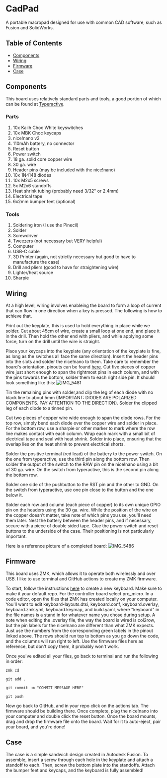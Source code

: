 # CadPad
A portable macropad designed for use with common CAD software, such as Fusion and SolidWorks.

## Table of Contents
- [Components](#Components)
- [Wiring](#Wiring)
- [Firmware](#Firmware)
- [Case](#Case)

## Components
This board uses relatively standard parts and tools, a good portion of which can be found at [Typeractive](https://typeractive.xyz).
### Parts
1. 10x Kailh Choc White keyswitches
2. 10x MBK Choc keycaps
3. nice!nano v2
4. 110mAh battery, no connector
5. Reset button
6. Power switch
7. 18 ga. solid core copper wire
8. 30 ga. wire
9. Header pins (may be included with the nice!nano)
10. 10x 1N4148 diodes
11. 10x M2x5 screws
12. 5x M2x6 standoffs
13. Heat shrink tubing (probably need 3/32" or 2.4mm)
14. Electrical tape
15. 6x2mm bumper feet (optional)

### Tools
1. Soldering iron (I use the Pinecil)
2. Solder
3. Screwdriver
4. Tweezers (not necessary but VERY helpful)
5. Computer
6. USB-C cable
7. 3D Printer (again, not strictly necessary but good to have to manufacture the case)
8. Drill and pliers (good to have for straightening wire)
9. Lighter/heat source
10. Sharpie

## Wiring
At a high level, wiring involves enableing the board to form a loop of current that can flow in one direction when a key is pressed. The following is how to achieve that.

Print out the keyplate, this is used to hold everything in place while we solder. Cut about 45cm of wire, create a small loop at one end, and place it in the drill.
Then hold the other end with pliers, and while applying some force, turn on the drill until the wire is straight. 

Place your keycaps into the keyplate (any orientation of the keyplate
is fine, as long as the switches all face the same direction). Insert the header pins into the slots and solder the nice!nano to them. Take care to remember the board's orientation, pinouts can be found 
[here](https://nicekeyboards.com/docs/nice-nano/pinout-schematic/). Cut five pieces of copper wire just short enough to span the rightmost pins in each column, and with the pins towards the bottom,
solder them to each right side pin. It should look something like this: 
![IMG_5481](https://github.com/user-attachments/assets/3228ce63-f4fb-436a-ad1f-9d79e15fb6a5)

Tin the remaining pins with solder,and clip the leg of each diode with no black line to about 5mm (IMPORTANT: DIODES ARE POLARIZED COMPONENTS. 
PAY ATTENTION TO THE DIRECTION). Solder the clipped leg of each diode to a tinned pin. 

Cut two pieces of copper wire wide enough to span the diode rows. For the top row, simply bend each
diode over the copper wire and solder in place. For the bottom row, use a sharpie or other marker to mark where the row line makes contact with each column. Wrap each mark with a small
bit of electrical tape and seal with heat shrink. Solder into place, ensuring that the overlap lies on the heat shrink to prevent electrical shorts.

Solder the positive terminal (red lead) of the battery to the power switch. On the one from typeractive, use the third pin along the bottom row. Then solder the output of the switch to
the RAW pin on the nice!nano using a bit of 30 ga. wire. On the switch from typeractive, this is the second pin along the bottom row.

Solder one side of the pushbutton to the RST pin and the other to GND. On the switch from typeractive, use one pin close to the button and the one below it.

Solder each row and column (each piece of copper) to its own unique GPIO pin on the headers using the 30 ga. wire. While the position of the wire on the copper doesn't matter, take note of which pins you use, you'll need them later. Nest the battery between the
header pins, and if necessary, secure with a piece of double sided tape. Glue the power switch and reset buttons to the underside of the case. Their positioning is not particularly important.

Here is a reference picture of a completed board: 
![IMG_5486](https://github.com/user-attachments/assets/47fe7e28-ed2f-4125-9353-87cd94ae7987)

## Firmware
This board uses ZMK, which allows it to operate both wirelessly and over USB. I like to use terminal and GitHub actions to create my ZMK firmware. 

To start, follow the instructions [here](https://zmk.dev/docs/user-setup-cli) to create a new keyboard. Make sure to make it your default repo. For the controller board select pro_micro. In a code editor, open the files that 
ZMK has created locally on your computer. You'll want to edit keyboard-layouts.dtsi, keyboard.conf, keyboard.overlay, keyboard.zmk.yml, keyboard.keymap, and build.yaml, where "keyboard" in
the file names is a stand in for whatever name you chose during setup. A note when editing the .overlay file, the way the board is wired is col2row, but the pin labels for the nice!nano 
are different than what ZMK expects. Just use the numbers from the corresponding green labels in the pinout linked above. The rows should run top to bottom as you go down the code, and the 
columns will run right to left. Use the firmware files here as reference, but don't copy them, it probably won't work.

Once you've edited all your files, go back to terminal and run the following in order:

```zmk cd```

```git add .```

```git commit -m "COMMIT MESSAGE HERE"```

```git push```

Now go back to GitHub, and in your repo click on the actions tab. The firmware should be building there. Once complete, plug the nice!nano into your computer and double click the reset button.
Once the board mounts, drag and drop the firmware file onto the board. Wait for it to auto-eject, pair your board, and you're done!

## Case
The case is a simple sandwich design created in Autodesk Fusion. To assemble, insert a screw through each hole in the keyplate and attach a standoff to each. Then, screw the bottom plate into 
the standoffs. Attach the bumper feet and keycaps, and the keyboard is fully assembled!

